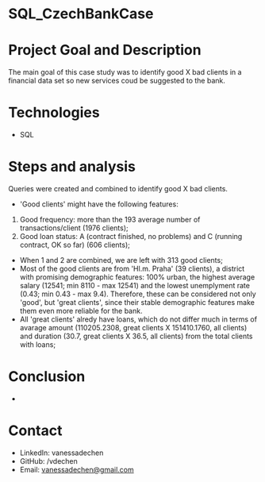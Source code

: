 # SQL_CzechBankCase
 
# Project Goal and Description
 The main goal of this case study was to identify good X bad clients in a financial data set so new services coud be suggested to the bank.
  
# Technologies 
  - SQL

# Steps and analysis
Queries were created and combined to identify good X bad clients.
 - 'Good clients' might have the following features:
 1. Good frequency: more than the 193 average number of transactions/client (1976 clients);
 2. Good loan status: A (contract finished, no problems) and C (running contract, OK so far) (606 clients);
 - When 1 and 2 are combined, we are left with 313 good clients; 
 - Most of the good clients are from 'Hl.m. Praha' (39 clients), a district with promising demographic features: 100% urban, the highest average salary (12541; min 8110 - max 12541) and the lowest unemplyment rate (0.43; min 0.43 - max 9.4). Therefore, these can be considered not only 'good', but 'great clients', since their stable demographic features make them even more reliable for the bank. 
 - All 'great clients' alredy have loans, which do not differ much in terms of avarage amount (110205.2308, great clients X 151410.1760, all clients) and duration (30.7, great clients X 36.5, all clients) from the total clients with loans;


# Conclusion
- 
   
# Contact
- LinkedIn: vanessadechen
- GitHub: /vdechen
- Email: vanessadechen@gmail.com
